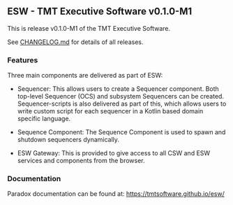 ## ESW - TMT Executive Software v0.1.0-M1

This is release v0.1.0-M1 of the TMT Executive Software.

See [CHANGELOG.md](../CHANGELOG.md) for details of all releases.

### Features
Three main components are delivered as part of ESW:

* Sequencer: This allows users to create a Sequencer component. Both top-level Sequencer (OCS)
and subsystem Sequencers can be created. Sequencer-scripts is also delivered as part of this,
which allows users to write custom script for each sequencer in a Kotlin based domain specific language. 

* Sequence Component: The Sequence Component is used to spawn and shutdown sequencers dynamically.

* ESW Gateway: This is provided to give access to all CSW and ESW services and components from the
browser.

### Documentation

Paradox documentation can be found at:
https://tmtsoftware.github.io/esw/